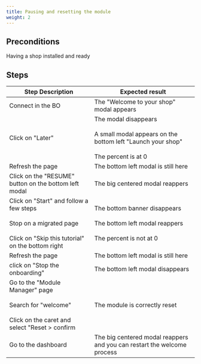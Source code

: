 ```yaml
---
title: Pausing and resetting the module
weight: 2
---
```


## Preconditions

Having a shop installed and ready
## Steps
| Step Description | Expected result |
| ----- | ----- |
| Connect in the BO | The "Welcome to your shop" modal appears |
| Click on "Later" | The modal disappears<br /><br>A small modal appears on the bottom left "Launch your shop"<br /><br>The percent is at 0 |
| Refresh the page | The bottom left modal is still here |
| Click on the "RESUME" button on the bottom left modal | The big centered modal reappers |
| Click on "Start" and follow a few steps<br /><br>Stop on a migrated page<br /><br>Click on "Skip this tutorial" on the bottom right | The bottom banner disappears<br /><br>The bottom left modal reappers<br /><br>The percent is not at 0 |
| Refresh the page | The bottom left modal is still here |
| click on "Stop the onboarding" | The bottom left modal disappears |
| Go to the "Module Manager" page<br /><br>Search for "welcome"<br /><br>Click on the caret and select "Reset > confirm | The module is correctly reset |
| Go to the dashboard | The big centered modal reappers and you can restart the welcome process |
